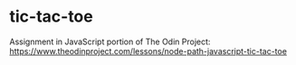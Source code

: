 # tic-tac-toe
Assignment in JavaScript portion of The Odin Project: https://www.theodinproject.com/lessons/node-path-javascript-tic-tac-toe

